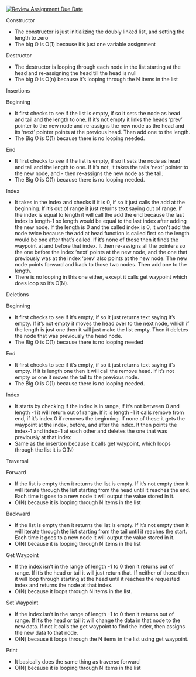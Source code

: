 [![Review Assignment Due Date](https://classroom.github.com/assets/deadline-readme-button-22041afd0340ce965d47ae6ef1cefeee28c7c493a6346c4f15d667ab976d596c.svg)](https://classroom.github.com/a/j-DzvjBA)

Constructor
- The constructor is just initializing the doubly linked list, and setting the length to zero
- The big O is O(1) because it’s just one variable assignment

Destructor
- The destructor is looping through each node in the list starting at the head and re-assigning the head till the head is null
- The big O is O(n) because it’s looping through the N items in the list

Insertions

Beginning
- It first checks to see if the list is empty, if so it sets the node as head and tail and the length to one. If it’s not empty it links the heads ‘prev’ pointer to the new node and re-assigns the new node as the head and its ‘next’ pointer points at the previous head. Then add one to the length.
- The Big O is O(1) because there is no looping needed.

End
- It first checks to see if the list is empty, if so it sets the node as head and tail and the length to one. If it’s not, it takes the tails ‘next’ pointer to the new node, and - then re-assigns the new node as the tail.
- The Big O is O(1) because there is no looping needed.

Index
- It takes in the index and checks if it is 0, if so it just calls the add at the beginning.  If it’s out of range it just returns text saying out of range. If the index is equal to length it will call the add the end because the last index is length-1 so length would be equal to the last index after adding the new node. If the length is 0 and the called index is 0, it won’t add the node twice because the add at head function is called first so the length would be one after that’s called. If it’s none of those then it finds the waypoint at and before that index. It then re-assigns all the pointers so the one before the index ‘next’ points at the new node, and the one that previously was at the index ‘prev’ also points at the new node. The new node points forward and back to those two nodes. Then add one to the length.
- There is no looping in this one either, except it calls get waypoint which does loop so it’s O(N).

Deletions

Beginning
- It first checks to see if it’s empty, if so it just returns text saying it’s empty. If it’s not empty it moves the head over to the next node, which if the length is just one then it will just make the list empty. Then it deletes the node that was previously the head node.
- The Big O is O(1) because there is no looping needed

End
- It first checks to see if it’s empty, if so it just returns text saying it’s empty. If it is length one then it will call the remove head. If it’s not empty or one it moves the tail to the previous node.
- The Big O is O(1) because there is no looping needed.

Index
- It starts by checking if the index is in range, if it’s not between 0 and length -1 it will return out of range. If it is length -1 it calls remove from end, if it’s index 0 if removes the beginning. If none of these it gets the waypoint at the index, before, and after the index. It then points the index-1 and index+1 at each other and deletes the one that was previously at that index
- Same as the insertion because it calls get waypoint, which loops through the list it is O(N)

Traversal

Forward
- If the list is empty then it returns the list is empty. If it’s not empty then it will iterate through the list starting from the head until it reaches the end. Each time it goes to a new node it will output the value stored in it.
- O(N) because it is looping through N items in the list

Backward
- If the list is empty then it returns the list is empty. If it’s not empty then it will iterate through the list starting from the tail until it reaches the start. Each time it goes to a new node it will output the value stored in it.
- O(N) because it is looping through N items in the list

Get Waypoint
- If the index isn’t in the range of length -1 to 0 then  it returns out of range. If it’s the head or tail it will just return that. If neither of those then it will loop through starting at the head until it reaches the requested index and returns the node at that index.
- O(N) because it loops through N items in the list.

Set Waypoint
- If the index isn’t in the range of length -1 to 0 then  it returns out of range. If it’s the head or tail it will change the data in that node to the new data. If not it calls the get waypoint to find the index, then assigns the new data to that node.
- O(N) because it loops through the N items in the list using get waypoint.

Print
- It basically does the same thing as traverse forward
- O(N)  because it is looping through N items in the list
